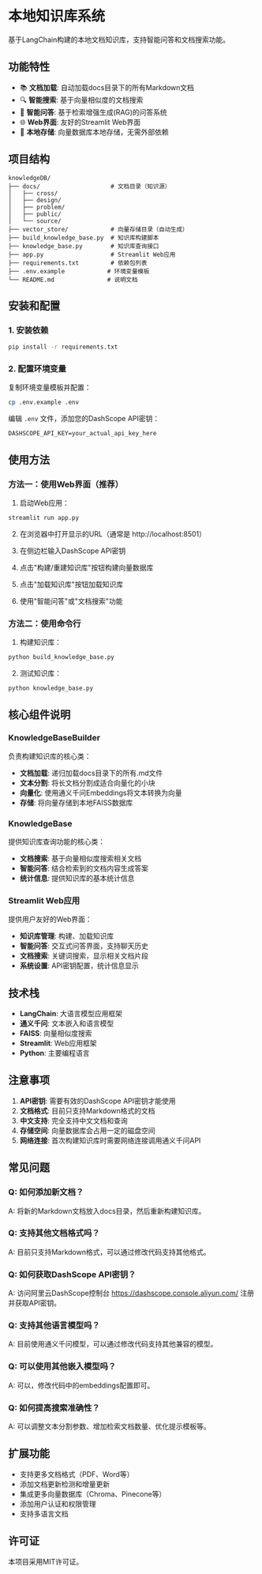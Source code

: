 # 本地知识库系统

基于LangChain构建的本地文档知识库，支持智能问答和文档搜索功能。

## 功能特性

- 📚 **文档加载**: 自动加载docs目录下的所有Markdown文档
- 🔍 **智能搜索**: 基于向量相似度的文档搜索
- 💬 **智能问答**: 基于检索增强生成(RAG)的问答系统
- 🌐 **Web界面**: 友好的Streamlit Web界面
- 💾 **本地存储**: 向量数据库本地存储，无需外部依赖

## 项目结构

```
knowledgeDB/
├── docs/                    # 文档目录（知识源）
│   ├── cross/
│   ├── design/
│   ├── problem/
│   ├── public/
│   └── source/
├── vector_store/            # 向量存储目录（自动生成）
├── build_knowledge_base.py  # 知识库构建脚本
├── knowledge_base.py        # 知识库查询接口
├── app.py                   # Streamlit Web应用
├── requirements.txt         # 依赖包列表
├── .env.example            # 环境变量模板
└── README.md               # 说明文档
```

## 安装和配置

### 1. 安装依赖

```bash
pip install -r requirements.txt
```

### 2. 配置环境变量

复制环境变量模板并配置：

```bash
cp .env.example .env
```

编辑 `.env` 文件，添加您的DashScope API密钥：

```
DASHSCOPE_API_KEY=your_actual_api_key_here
```

## 使用方法

### 方法一：使用Web界面（推荐）

1. 启动Web应用：

```bash
streamlit run app.py
```

2. 在浏览器中打开显示的URL（通常是 http://localhost:8501）

3. 在侧边栏输入DashScope API密钥

4. 点击"构建/重建知识库"按钮构建向量数据库

5. 点击"加载知识库"按钮加载知识库

6. 使用"智能问答"或"文档搜索"功能

### 方法二：使用命令行

1. 构建知识库：

```bash
python build_knowledge_base.py
```

2. 测试知识库：

```bash
python knowledge_base.py
```

## 核心组件说明

### KnowledgeBaseBuilder

负责构建知识库的核心类：

- **文档加载**: 递归加载docs目录下的所有.md文件
- **文本分割**: 将长文档分割成适合向量化的小块
- **向量化**: 使用通义千问Embeddings将文本转换为向量
- **存储**: 将向量存储到本地FAISS数据库

### KnowledgeBase

提供知识库查询功能的核心类：

- **文档搜索**: 基于向量相似度搜索相关文档
- **智能问答**: 结合检索到的文档内容生成答案
- **统计信息**: 提供知识库的基本统计信息

### Streamlit Web应用

提供用户友好的Web界面：

- **知识库管理**: 构建、加载知识库
- **智能问答**: 交互式问答界面，支持聊天历史
- **文档搜索**: 关键词搜索，显示相关文档片段
- **系统设置**: API密钥配置，统计信息显示

## 技术栈

- **LangChain**: 大语言模型应用框架
- **通义千问**: 文本嵌入和语言模型
- **FAISS**: 向量相似度搜索
- **Streamlit**: Web应用框架
- **Python**: 主要编程语言

## 注意事项

1. **API密钥**: 需要有效的DashScope API密钥才能使用
2. **文档格式**: 目前只支持Markdown格式的文档
3. **中文支持**: 完全支持中文文档和查询
4. **存储空间**: 向量数据库会占用一定的磁盘空间
5. **网络连接**: 首次构建知识库时需要网络连接调用通义千问API

## 常见问题

### Q: 如何添加新文档？
A: 将新的Markdown文档放入docs目录，然后重新构建知识库。

### Q: 支持其他文档格式吗？
A: 目前只支持Markdown格式，可以通过修改代码支持其他格式。

### Q: 如何获取DashScope API密钥？
A: 访问阿里云DashScope控制台 https://dashscope.console.aliyun.com/ 注册并获取API密钥。

### Q: 支持其他语言模型吗？
A: 目前使用通义千问模型，可以通过修改代码支持其他兼容的模型。

### Q: 可以使用其他嵌入模型吗？
A: 可以，修改代码中的embeddings配置即可。

### Q: 如何提高搜索准确性？
A: 可以调整文本分割参数、增加检索文档数量、优化提示模板等。

## 扩展功能

- 支持更多文档格式（PDF、Word等）
- 添加文档更新检测和增量更新
- 集成更多向量数据库（Chroma、Pinecone等）
- 添加用户认证和权限管理
- 支持多语言文档

## 许可证

本项目采用MIT许可证。